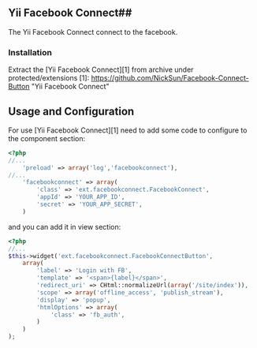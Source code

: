 ## Yii Facebook Connect##

The Yii Facebook Connect connect to the facebook.

### Installation ###

Extract the [Yii Facebook Connect][1] from archive under protected/extensions
[1]: https://github.com/NickSun/Facebook-Connect-Button        "Yii Facebook Connect"

## Usage and Configuration ##

For use [Yii Facebook Connect][1] need to add some code to configure to the component section:

``` php
<?php
//...
	'preload' => array('log','facebookconnect'),
//...
	'facebookconnect' => array(
		'class' => 'ext.facebookconnect.FacebookConnect',
		'appId' => 'YOUR_APP_ID',
		'secret' => 'YOUR_APP_SECRET',
	)
```
and you can add it in view section:

``` php
<?php
//...
$this->widget('ext.facebookconnect.FacebookConnectButton',
	array(
		'label' => 'Login with FB',
		'template' => '<span>{label}</span>',
		'redirect_uri' => CHtml::normalizeUrl(array('/site/index')),
		'scope' => array('offline_access', 'publish_stream'),
		'display' => 'popup',
		'htmlOptions' => array(
			'class' => 'fb_auth',
		)
	)
);
```